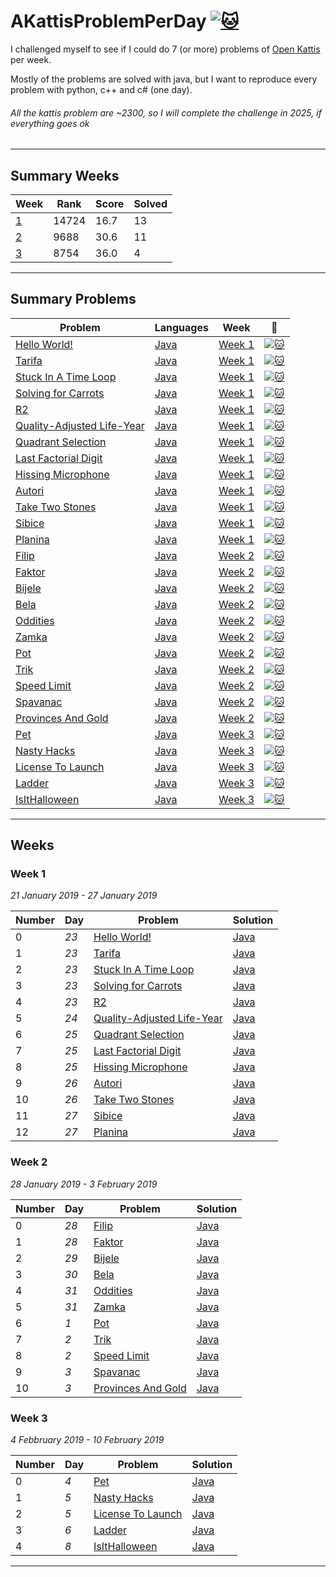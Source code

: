 # AKattisProblemPerDay [![:cat:](https://open.kattis.com/favicon)](https://open.kattis.com/users/gabriele-puliti)

I challenged myself to see if I could do 7 (or more) problems of [Open Kattis](https://open.kattis.com) per week.

Mostly of the problems are solved with java, but I want to reproduce every problem with python, c++ and c# (one day).

###### *All the kattis problem are ~2300, so I will complete the challenge in 2025, if everything goes ok*

--------------------------------------------------

## Summary Weeks

| Week | Rank | Score | Solved |
| - | - | - | - |
| [1](#week-1) | 14724 | 16.7 | 13 |
| [2](#week-2) | 9688 | 30.6 | 11 |
| [3](#week-3) | 8754 | 36.0 | 4 |

----------------------------------------------------

## Summary Problems
| Problem | Languages | Week | :link: |
| - | - | - | - |
| [Hello World!](https://github.com/Wabri/AKattisProblemPerDay/blob/master/Java/HelloWorld) | [Java](https://github.com/Wabri/AKattisProblemPerDay/blob/master/Java/HelloWorld/src/Main.java) | [Week 1](##week-1) | [![:cat:](https://open.kattis.com/favicon)](https://open.kattis.com/problems/hello) |
| [Tarifa](https://github.com/Wabri/AKattisProblemPerDay/blob/master/Java/Tarifa) | [Java](https://github.com/Wabri/AKattisProblemPerDay/blob/master/Java/Tarifa/src/Main.java) | [Week 1](#week-1) | [![:cat:](https://open.kattis.com/favicon)](https://open.kattis.com/problems/tarifa) |
| [Stuck In A Time Loop](https://github.com/Wabri/AKattisProblemPerDay/blob/master/Java/StuckInATimeLoop) | [Java](https://github.com/Wabri/AKattisProblemPerDay/blob/master/Java/StuckInATimeLoop/src/Main.java) | [Week 1](#week-1) | [![:cat:](https://open.kattis.com/favicon)](https://open.kattis.com/problems/timeloop) |
| [Solving for Carrots](https://github.com/Wabri/AKattisProblemPerDay/blob/master/Java/SolvingForCarrots) | [Java](https://github.com/Wabri/AKattisProblemPerDay/blob/master/Java/SolvingForCarrots/src/Main.java) | [Week 1](#week-1) | [![:cat:](https://open.kattis.com/favicon)](https://open.kattis.com/problems/carrots) |
| [R2](https://github.com/Wabri/AKattisProblemPerDay/blob/master/Java/R2) | [Java](https://github.com/Wabri/AKattisProblemPerDay/blob/master/Java/R2/src/Main.java) | [Week 1](#week-1) | [![:cat:](https://open.kattis.com/favicon)](https://open.kattis.com/problems/r2) |
| [Quality-Adjusted Life-Year](https://github.com/Wabri/AKattisProblemPerDay/blob/master/Java/Quality-Adjusted_Life-Year) | [Java](https://github.com/Wabri/AKattisProblemPerDay/blob/master/Java/Quality-Adjusted_Life-Year/src/Main.java) | [Week 1](#week-1) | [![:cat:](https://open.kattis.com/favicon)](https://open.kattis.com/problems/qaly) |
| [Quadrant Selection](https://github.com/Wabri/AKattisProblemPerDay/blob/master/Java/QuadrantSelection) | [Java](https://github.com/Wabri/AKattisProblemPerDay/blob/master/Java/QuadrantSelection/src/Main.java) | [Week 1](#week-1) | [![:cat:](https://open.kattis.com/favicon)](https://open.kattis.com/problems/quadrant) |
| [Last Factorial Digit](https://github.com/Wabri/AKattisProblemPerDay/blob/master/Java/LastFactorialDigit) | [Java](https://github.com/Wabri/AKattisProblemPerDay/blob/master/Java/LastFactorialDigit/src/Main.java) | [Week 1](#week-1) | [![:cat:](https://open.kattis.com/favicon)](https://open.kattis.com/problems/lastfactorialdigit) |
| [Hissing Microphone](https://github.com/Wabri/AKattisProblemPerDay/blob/master/Java/HissingMicrophone) | [Java](https://github.com/Wabri/AKattisProblemPerDay/blob/master/Java/HissingMicrophone/src/Main.java) | [Week 1](#week-1) | [![:cat:](https://open.kattis.com/favicon)](https://open.kattis.com/problems/hissingmicrophone) |
| [Autori](https://github.com/Wabri/AKattisProblemPerDay/blob/master/Java/Autori) | [Java](https://github.com/Wabri/AKattisProblemPerDay/blob/master/Java/Autori/src/Main.java) | [Week 1](#week-1) | [![:cat:](https://open.kattis.com/favicon)](https://open.kattis.com/problems/autori) |
| [Take Two Stones](https://github.com/Wabri/AKattisProblemPerDay/blob/master/Java/TakeTwoStones) | [Java](https://github.com/Wabri/AKattisProblemPerDay/blob/master/Java/TakeTwoStones/src/Main.java) | [Week 1](#week-1) | [![:cat:](https://open.kattis.com/favicon)](https://open.kattis.com/problems/twostones) |
| [Sibice](https://github.com/Wabri/AKattisProblemPerDay/blob/master/Java/Sibice) | [Java](https://github.com/Wabri/AKattisProblemPerDay/blob/master/Java/Sibice/src/Main.java) | [Week 1](#week-1) | [![:cat:](https://open.kattis.com/favicon)](https://open.kattis.com/problems/sibice) |
| [Planina](https://github.com/Wabri/AKattisProblemPerDay/blob/master/Java/Planina) | [Java](https://github.com/Wabri/AKattisProblemPerDay/blob/master/Java/Planina/src/Main.java) | [Week 1](#week-1) | [![:cat:](https://open.kattis.com/favicon)](https://open.kattis.com/problems/planina) |
| [Filip](https://github.com/Wabri/AKattisProblemPerDay/blob/master/Java/Filip) | [Java](https://github.com/Wabri/AKattisProblemPerDay/blob/master/Java/Filip/src/Main.java) | [Week 2](#week-2) | [![:cat:](https://open.kattis.com/favicon)](https://open.kattis.com/problems/filip) |
| [Faktor](https://github.com/Wabri/AKattisProblemPerDay/blob/master/Java/Faktor) | [Java](https://github.com/Wabri/AKattisProblemPerDay/blob/master/Java/Faktor/src/Main.java) | [Week 2](#week-2) | [![:cat:](https://open.kattis.com/favicon)](https://open.kattis.com/problems/faktor) |
| [Bijele](https://github.com/Wabri/AKattisProblemPerDay/blob/master/Java/Bijele) | [Java](https://github.com/Wabri/AKattisProblemPerDay/blob/master/Java/Bijele/src/Main.java) | [Week 2](#week-2) | [![:cat:](https://open.kattis.com/favicon)](https://open.kattis.com/problems/bijele) |
| [Bela](https://github.com/Wabri/AKattisProblemPerDay/blob/master/Java/Bela) | [Java](https://github.com/Wabri/AKattisProblemPerDay/blob/master/Java/Bela/src/Main.java) | [Week 2](#week-2) | [![:cat:](https://open.kattis.com/favicon)](https://open.kattis.com/problems/Bela) |
| [Oddities](https://github.com/Wabri/AKattisProblemPerDay/blob/master/Java/Oddities) | [Java](https://github.com/Wabri/AKattisProblemPerDay/blob/master/Java/Oddities/src/Main.java) | [Week 2](#week-2) | [![:cat:](https://open.kattis.com/favicon)](https://open.kattis.com/problems/oddities) |
| [Zamka](https://github.com/Wabri/AKattisProblemPerDay/blob/master/Java/Zamka) | [Java](https://github.com/Wabri/AKattisProblemPerDay/blob/master/Java/Zamka/src/Main.java) | [Week 2](#week-2) | [![:cat:](https://open.kattis.com/favicon)](https://open.kattis.com/problems/zamka) |
| [Pot](https://github.com/Wabri/AKattisProblemPerDay/blob/master/Java/Pot) | [Java](https://github.com/Wabri/AKattisProblemPerDay/blob/master/Java/Pot/src/Main.java) | [Week 2](#week-2) | [![:cat:](https://open.kattis.com/favicon)](https://open.kattis.com/problems/pot) |
| [Trik](https://github.com/Wabri/AKattisProblemPerDay/blob/master/Java/Trik) | [Java](https://github.com/Wabri/AKattisProblemPerDay/blob/master/Java/Trik/src/Main.java) | [Week 2](#week-2) | [![:cat:](https://open.kattis.com/favicon)](https://open.kattis.com/problems/trik) |
| [Speed Limit](https://github.com/Wabri/AKattisProblemPerDay/blob/master/Java/SpeedLimit) | [Java](https://github.com/Wabri/AKattisProblemPerDay/blob/master/Java/SpeedLimit/src/Main.java) | [Week 2](#week-2) | [![:cat:](https://open.kattis.com/favicon)](https://open.kattis.com/problems/speedlimit) |
| [Spavanac](https://github.com/Wabri/AKattisProblemPerDay/blob/master/Java/Spavanac) | [Java](https://github.com/Wabri/AKattisProblemPerDay/blob/master/Java/Spavanac/src/Main.java) | [Week 2](#week-2) | [![:cat:](https://open.kattis.com/favicon)](https://open.kattis.com/problems/spavanac) |
| [Provinces And Gold](https://github.com/Wabri/AKattisProblemPerDay/blob/master/Java/ProvincesAndGold) | [Java](https://github.com/Wabri/AKattisProblemPerDay/blob/master/Java/ProvincesAndGold/src/Main.java) | [Week 2](#week-2) | [![:cat:](https://open.kattis.com/favicon)](https://open.kattis.com/problems/provincesandgold) |
| [Pet](https://github.com/Wabri/AKattisProblemPerDay/blob/master/Java/Pet) | [Java](https://github.com/Wabri/AKattisProblemPerDay/blob/master/Java/Pet/src/Main.java) | [Week 3](#week-3) | [![:cat:](https://open.kattis.com/favicon)](https://open.kattis.com/problems/pet) |
| [Nasty Hacks](https://github.com/Wabri/AKattisProblemPerDay/blob/master/Java/NastyHacks) | [Java](https://github.com/Wabri/AKattisProblemPerDay/blob/master/Java/NastyHacks/src/Main.java) | [Week 3](#week-3) | [![:cat:](https://open.kattis.com/favicon)](https://open.kattis.com/problems/nastyhacks) |
| [License To Launch](https://github.com/Wabri/AKattisProblemPerDay/blob/master/Java/LicenseToLaunch) | [Java](https://github.com/Wabri/AKattisProblemPerDay/blob/master/Java/LicenseToLaunch/src/Main.java) | [Week 3](#week-3) | [![:cat:](https://open.kattis.com/favicon)](https://open.kattis.com/problems/licensetolaunch) |
| [Ladder](https://github.com/Wabri/AKattisProblemPerDay/blob/master/Java/Ladder) | [Java](https://github.com/Wabri/AKattisProblemPerDay/blob/master/Java/Ladder/src/Main.java) | [Week 3](#week-3) | [![:cat:](https://open.kattis.com/favicon)](https://open.kattis.com/problems/ladder) |
| [IsItHalloween](https://github.com/Wabri/AKattisProblemPerDay/blob/master/Java/IsItHalloween) | [Java](https://github.com/Wabri/AKattisProblemPerDay/blob/master/Java/IsItHalloween/src/Main.java) | [Week 3](#week-3) | [![:cat:](https://open.kattis.com/favicon)](https://open.kattis.com/problems/isithalloween) |

--------------------------------------------------

## Weeks

### Week 1
*21 January 2019 - 27 January 2019*

| Number | Day | Problem | Solution |
| - | - | - | - |
| 0 | *23* | [Hello World!](https://open.kattis.com/problems/hello) | [Java](https://github.com/Wabri/AKattisProblemPerDay/blob/master/Java/HelloWorld/src/Main.java) |
| 1 | *23* | [Tarifa](https://open.kattis.com/problems/tarifa) | [Java](https://github.com/Wabri/AKattisProblemPerDay/blob/master/Java/Tarifa/src/Main.java) |
| 2 | *23* | [Stuck In A Time Loop](https://open.kattis.com/problems/timeloop) | [Java](https://github.com/Wabri/AKattisProblemPerDay/blob/master/Java/StuckInATimeLoop/src/Main.java) |
| 3 | *23* | [Solving for Carrots](https://open.kattis.com/problems/carrots) | [Java](https://github.com/Wabri/AKattisProblemPerDay/blob/master/Java/SolvingForCarrots/src/Main.java) |
| 4 | *23* | [R2](https://open.kattis.com/problems/r2) | [Java](https://github.com/Wabri/AKattisProblemPerDay/blob/master/Java/R2/src/Main.java) |
| 5 | *24* | [Quality-Adjusted Life-Year](https://open.kattis.com/problems/qaly) | [Java](https://github.com/Wabri/AKattisProblemPerDay/blob/master/Java/Quality-Adjusted_Life-Year/src/Main.java) |
| 6 | *25* | [Quadrant Selection](https://open.kattis.com/problems/quadrant) | [Java](https://github.com/Wabri/AKattisProblemPerDay/blob/master/Java/QuadrantSelection/src/Main.java) |
| 7 | *25* | [Last Factorial Digit](https://open.kattis.com/problems/lastfactorialdigit) | [Java](https://github.com/Wabri/AKattisProblemPerDay/blob/master/Java/LastFactorialDigit/src/Main.java) |
| 8 | *25* | [Hissing Microphone](https://open.kattis.com/problems/hissingmicrophone) | [Java](https://github.com/Wabri/AKattisProblemPerDay/blob/master/Java/HissingMicrophone/src/Main.java) |
| 9 | *26* | [Autori](https://open.kattis.com/problems/autori) | [Java](https://github.com/Wabri/AKattisProblemPerDay/blob/master/Java/Autori/src/Main.java) |
| 10 | *26* | [Take Two Stones](https://open.kattis.com/problems/twostones) | [Java](https://github.com/Wabri/AKattisProblemPerDay/blob/master/Java/TakeTwoStones/src/Main.java) |
| 11 | *27* | [Sibice](https://open.kattis.com/problems/sibice) | [Java](https://github.com/Wabri/AKattisProblemPerDay/blob/master/Java/Sibice/src/Main.java) |
| 12 | *27* | [Planina](https://open.kattis.com/problems/planina) | [Java](https://github.com/Wabri/AKattisProblemPerDay/blob/master/Java/Planina/src/Main.java) |

### Week 2
*28 January 2019 - 3 February 2019*

| Number | Day | Problem | Solution |
| - | - | - | - |
| 0 | *28* | [Filip](https://open.kattis.com/problems/filip) | [Java](https://github.com/Wabri/AKattisProblemPerDay/blob/master/Java/Filip/src/Main.java) |
| 1 | *28* | [Faktor](https://open.kattis.com/problems/faktor) | [Java](https://github.com/Wabri/AKattisProblemPerDay/blob/master/Java/Faktor/src/Main.java) |
| 2 | *29* | [Bijele](https://open.kattis.com/problems/Bijele) | [Java](https://github.com/Wabri/AKattisProblemPerDay/blob/master/Java/Bijele/src/Main.java) |
| 3 | *30* | [Bela](https://open.kattis.com/problems/Bela) | [Java](https://github.com/Wabri/AKattisProblemPerDay/blob/master/Java/Bela/src/Main.java) |
| 4 | *31* | [Oddities](https://open.kattis.com/problems/oddities) | [Java](https://github.com/Wabri/AKattisProblemPerDay/blob/master/Java/Oddities/src/Main.java) |
| 5 | *31* | [Zamka](https://open.kattis.com/problems/zamka) | [Java](https://github.com/Wabri/AKattisProblemPerDay/blob/master/Java/Zamka/src/Main.java) |
| 6 | *1* | [Pot](https://open.kattis.com/problems/pot) | [Java](https://github.com/Wabri/AKattisProblemPerDay/blob/master/Java/Pot/src/Main.java) |
| 7 | *2* | [Trik](https://open.kattis.com/problems/trik) | [Java](https://github.com/Wabri/AKattisProblemPerDay/blob/master/Java/Trik/src/Main.java) |
| 8 | *2* | [Speed Limit](https://open.kattis.com/problems/speedlimit) | [Java](https://github.com/Wabri/AKattisProblemPerDay/blob/master/Java/SpeedLimit/src/Main.java) |
| 9 | *3* | [Spavanac](https://open.kattis.com/problems/spavanac) | [Java](https://github.com/Wabri/AKattisProblemPerDay/blob/master/Java/Spavanac/src/Main.java) |
| 10 | *3* | [Provinces And Gold](https://open.kattis.com/problems/provincesandgold) | [Java](https://github.com/Wabri/AKattisProblemPerDay/blob/master/Java/ProvincesAndGold/src/Main.java) |

### Week 3
*4 Febbruary 2019 - 10 February 2019*

| Number | Day | Problem | Solution |
| - | - | - | - |
| 0 | *4* | [Pet](https://open.kattis.com/problems/pet) | [Java](https://github.com/Wabri/AKattisProblemPerDay/blob/master/Java/Pet/src/Main.java) |
| 1 | *5* | [Nasty Hacks](https://open.kattis.com/problems/nastyhacks) | [Java](https://github.com/Wabri/AKattisProblemPerDay/blob/master/Java/NastyHacks/src/Main.java) |
| 2 | *5* | [License To Launch](https://open.kattis.com/problems/licensetolaunch) | [Java](https://github.com/Wabri/AKattisProblemPerDay/blob/master/Java/LicenseToLaunch/src/Main.java) |
| 3 | *6* | [Ladder](https://open.kattis.com/problems/ladder) | [Java](https://github.com/Wabri/AKattisProblemPerDay/blob/master/Java/Ladder/src/Main.java) |
| 4 | *8* | [IsItHalloween](https://open.kattis.com/problems/isithalloween) | [Java](https://github.com/Wabri/AKattisProblemPerDay/blob/master/Java/IsItHalloween/src/Main.java) |

--------------------------------------------------
